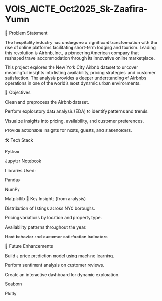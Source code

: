 # VOIS_AICTE_Oct2025_Sk-Zaafira-Yumn
📌 Problem Statement

The hospitality industry has undergone a significant transformation with the rise of online platforms facilitating short-term lodging and tourism. Leading this revolution is Airbnb, Inc., a pioneering American company that reshaped travel accommodation through its innovative online marketplace.

This project explores the New York City Airbnb dataset to uncover meaningful insights into listing availability, pricing strategies, and customer satisfaction. The analysis provides a deeper understanding of Airbnb’s operations in one of the world’s most dynamic urban environments.

🎯 Objectives

Clean and preprocess the Airbnb dataset.

Perform exploratory data analysis (EDA) to identify patterns and trends.

Visualize insights into pricing, availability, and customer preferences.

Provide actionable insights for hosts, guests, and stakeholders.

🛠️ Tech Stack

Python 

Jupyter Notebook

Libraries Used:

Pandas

NumPy

Matplotlib
📌 Key Insights (from analysis)

Distribution of listings across NYC boroughs.

Pricing variations by location and property type.

Availability patterns throughout the year.

Host behavior and customer satisfaction indicators.

📌 Future Enhancements

Build a price prediction model using machine learning.

Perform sentiment analysis on customer reviews.

Create an interactive dashboard for dynamic exploration.

Seaborn

Plotly
